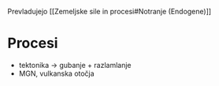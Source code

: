 Prevladujejo [[Zemeljske sile in procesi#Notranje (Endogene)]]
# Procesi 
- tektonika $\rightarrow$ gubanje + razlamlanje 
- MGN, vulkanska otočja